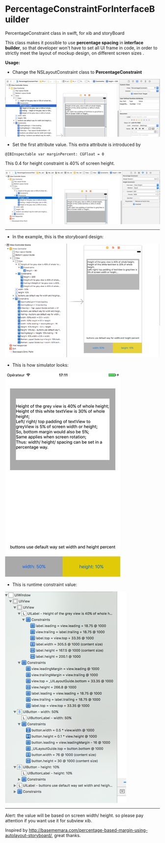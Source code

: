 # PercentageConstraintForInterfaceBuilder
PercentageConstraint class in swift, for xib and storyBoard

This class makes it possible to use **percentage spacing** in **interface builder**, so that developer won't have to set all UI frame in code, in order to strictly meet the layout of mockup design, on different screen sizes .

**Usage:**

- Change the NSLayoutConstraint class to **PercentageConstraint**

![set class](https://github.com/Ethandf90/PercentageConstraintForInterfaceBuilder/blob/master/images/Screen%20Shot%204.png)

- Set the first attribute value. This extra attribute is introduced by 
```
@IBInspectable var marginPercent: CGFloat = 0
```
This 0.4 for height constraint is 40% of screen height.

![set class](https://github.com/Ethandf90/PercentageConstraintForInterfaceBuilder/blob/master/images/Screen%20Shot%203.png)


-------------------------------------------------------
- In the example, this is the storyboard design:

![set class](https://github.com/Ethandf90/PercentageConstraintForInterfaceBuilder/blob/master/images/Screen%20Shot%202.png
)

- This is how simulator looks:

![set class](https://github.com/Ethandf90/PercentageConstraintForInterfaceBuilder/blob/master/images/Simulator%20Screen%20Shot%20.png
)

- This is runtime constraint value:

![set class](https://github.com/Ethandf90/PercentageConstraintForInterfaceBuilder/blob/master/images/Screen%20Shot%201.png
)


-------------------------------------------------------

Alert: the value will be based on screen width/ height. so please pay attention if you want use it for subview xib.


Inspired by http://basememara.com/percentage-based-margin-using-autolayout-storyboard/, great thanks.
